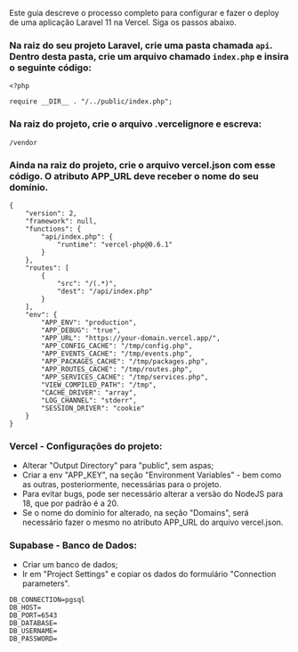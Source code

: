 Este guia descreve o processo completo para configurar e fazer o deploy de uma aplicação Laravel 11 na Vercel. Siga os passos abaixo.

### Na raiz do seu projeto Laravel, crie uma pasta chamada `api`. Dentro desta pasta, crie um arquivo chamado `index.php` e insira o seguinte código:

```
<?php

require __DIR__ . "/../public/index.php";
```

### Na raiz do projeto, crie o arquivo .vercelignore e escreva:

```
/vendor
```

### Ainda na raiz do projeto, crie o arquivo vercel.json com esse código. O atributo APP_URL deve receber o nome do seu domínio.

```
{
    "version": 2,
    "framework": null,
    "functions": {
        "api/index.php": {
            "runtime": "vercel-php@0.6.1"
        }
    },
    "routes": [
        {
            "src": "/(.*)",
            "dest": "/api/index.php"
        }
    ],
    "env": {
        "APP_ENV": "production",
        "APP_DEBUG": "true",
        "APP_URL": "https://your-domain.vercel.app/",
        "APP_CONFIG_CACHE": "/tmp/config.php",
        "APP_EVENTS_CACHE": "/tmp/events.php",
        "APP_PACKAGES_CACHE": "/tmp/packages.php",
        "APP_ROUTES_CACHE": "/tmp/routes.php",
        "APP_SERVICES_CACHE": "/tmp/services.php",
        "VIEW_COMPILED_PATH": "/tmp",
        "CACHE_DRIVER": "array",
        "LOG_CHANNEL": "stderr",
        "SESSION_DRIVER": "cookie"
    }
}
```

### Vercel - Configurações do projeto:

- Alterar "Output Directory" para "public", sem aspas;
- Criar a env "APP_KEY", na seção "Environment Variables" - bem como as outras, posteriormente, necessárias para o projeto.
- Para evitar bugs, pode ser necessário alterar a versão do NodeJS para 18, que por padrão é a 20.
- Se o nome do domínio for alterado, na seção "Domains", será necessário fazer o mesmo no atributo APP_URL do arquivo vercel.json.

### Supabase - Banco de Dados:

- Criar um banco de dados;
- Ir em "Project Settings" e copiar os dados do formulário "Connection parameters".

```
DB_CONNECTION=pgsql
DB_HOST=
DB_PORT=6543
DB_DATABASE=
DB_USERNAME=
DB_PASSWORD=
```
<!--
### Supabase - Storage:

- Instalar o pacote:

```
composer require league/flysystem-aws-s3-v3 "^3.0" --with-all-dependencies
```

- Na Vercel, criar ou editar a variável de ambiente FILESYSTEM_DISK com o valor "s3";

```
FILESYSTEM_DISK=s3
```
  
- No Supabase, criar um storage;
- Ir em "Storage Settings". Nessa seção, os dados necessários são "S3 Connection" e "S3 Access Keys".
- S3 Connection:
    - Na Vercel, criar ou editar as variáveis de ambiente AWS_DEFAULT_REGION e AWS_BUCKET, que irão receber, respectivamente, os valores do campo "Endpoint" e "Region" do painel "S3 Connection".
- S3 Access Keys:
    - Criar uma nova chave de acesso clicando em "New Access Key" e guardar os seus dados.
    - Na Vercel, criar ou editar as variáveis de ambiente AWS_ACCESS_KEY_ID e AWS_SECRET_ACCESS_KEY, que, respectivamente, é o ID E O SECRET_ID da chave S3 criada.

```
AWS_ACCESS_KEY_ID= ID DA CHAVE S3
AWS_SECRET_ACCESS_KEY= SECRET ID DA CHAVE S3
AWS_DEFAULT_REGION= REGION
AWS_BUCKET= ENDPOINT
AWS_ENDPOINT= NOME DO BUCKET
AWS_USE_PATH_STYLE_ENDPOINT=false
```
-->


